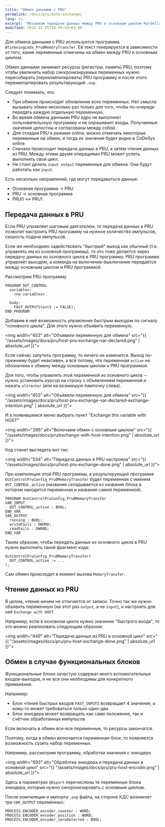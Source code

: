 ```yaml
---
title: "Обмен данными с PRU"
permalink: /docs/pru/data-exchange/
lang: ru
excerpt: "Механизм передачи данных между PRU и основным циклом Hardella IDE. Hardella это среда для программирования ПЛК на языках группы 61131 (ST и т.п.)"
modified: 2016-12-25T20:49:43+03:00
---
```


Для обмена данными с PRU используется программа `BlinkningLeds_Pru0MemoryTransfer`. Её текст генерируется в зависимости от того, какие переменные отмечены на обмен между PRU и основным циклом.

Обмен данными занимает ресурсы (регистры, память) PRU, поэтому чтобы увеличить набор синхронизируемых переменных нужно пересобирать (перекомпилировать) PRU программу и после этого переимпортировать результирующий `.exp`.

Следует понимать, что:
  - При обмене происходит обновление всех переменных. Нет смысла вызывать обмен несколько раз только для того, чтобы по-очереди передать каждую отдельную переменную.
  - Во время обмена данными PRU ядро не выполняет пользовательскую программу и не опрашивает входы. Получаемые значения целостны и согласованы между собой.
  - Для отладки PRU в режиме online, можно отмечать некоторые переменные на обмен, и тогда их значения будет видно в CoDeSys online
  - Сначала происходит передача данных в PRU, а затем чтение данных из PRU. Между этими двумя операциями PRU может успеть выполнить свой цикл.
  - Не стоит делать `input output` переменные для обмена. Они будут работать как `input`.

Есть несколько направлений, где могут передаваться данные:
  - Основная программа &rarr; PRU
  - PRU &rarr; основная программа
  - PRU0 &#8596; PRU1

## Передача данных в PRU

Если PRU управляет шаговым двигателем, то передача данных в PRU позволит настроить PRU программу на нужное количество импульсов, скорость подачи импульсов.

Если же необходимо задействовать "быстрый" выход как обычный (т.е. управлять им из основной программы), то это тоже делается через передачу данных из основного цикла в PRU программу. PRU программа управляет выходом, а команда на включение-выключение передаётся между основным циклом и PRU программой.

Рассмотрим PRU программу

    PROGRAM OUT_CONTROL 
      variables: 
        <no variables> 
       
      body: 
        FAST_OUTPUTS(out3 := FALSE); 
    END_PROGRAM

Добавим в неё возможность управления быстрым выходом по сигналу "основного цикла". Для этого нужно объявить переменную.

 <img width="453" alt="Объявили переменную для обмена" src="{{ "/assets/images/docs/pru/host-pru-exchange-var-declared.png" | absolute_url }}">

Если сейчас запутить программу, то ничего не изменится. Выход по-прежнему будет неактивен, а всё потому, что переменная `active` не обозначена к обмену между основным циклом и PRU программой.

Для того, чтобы управлять этой переменной из основного цикла -- нужно установить курсор на строку с объявлением переменной и нажать `alt+enter` (или на возникшую лампочку слева).

 <img width="453" alt="Объявили переменную для обмена" src="{{ "/assets/images/docs/pru/host-pru-exchange-var-declared-exchange-intention.png" | absolute_url }}">

И в появившемся меню выбрать пункт "Exchange this variable with HOST"

 <img width="296" alt="Включаем обмен с основным циклом" src="{{ "/assets/images/docs/pru/exchange-with-host-intention.png" | absolute_url }}">

Код станет выглядеть вот так:

 <img width="534" alt="Передача данных в PRU настроена" src="{{ "/assets/images/docs/pru/host-pru-exchange-done.png" | absolute_url }}">

При компиляции этой PRU программы, в результирующей программе `OutControlPruConfig_Pru0MemoryTransfer` будет переменная с именем `OUT_CONTROL_active` (название складывается из названия блока в котором находится переменная и названия самой переменной).

    PROGRAM OutControlPruConfig_Pru0MemoryTransfer
    VAR_INPUT
      OUT_CONTROL_active : BOOL;
    END_VAR
    VAR_OUTPUT
      running : BOOL;
      writeFails : DWORD;
      readFails : DWORD;
    END_VAR

Таким образом, чтобы передать данные из основного цикла в PRU нужно выполнить такой фрагмент кода:

    OutControlPruConfig_Pru0MemoryTransfer(
      OUT_CONTROL_active := ...
    );

Сам обмен происходит в момент вызова `MemoryTransfer`.

## Чтение данных из PRU

В целом, чтение ничем не отличается от записи. Точно так же нужно объявить переменную (на этот раз `output`, а не `input`), и настроить для неё `Exchange with HOST`.

Например, если в основном цикле нужно значение "быстрого входа", то это можно реализовать следующим образом:

 <img width="449" alt="Передача данных из PRU в основной цикл" src="{{ "/assets/images/docs/pru/pru-host-exchange-done.png" | absolute_url }}">

## Обмен в случае функциональных блоков

Функциональные блоки зачастую содержат много вспомогательных входов-выходов, и не все они необходимы для конкретного применения.

Например:
  - Блок чтения быстрых входов `FAST_INPUTS` возвращает 4 значения, а кому-то может требоваться только одно-два
  - Блок энкодера может возвращать как само положение, так и счётчик обработанных импульсов

Если включать в обмен все-все переменные, то ресурсы закончатся.

Поэтому, когда в обмен включается переменная-блок, то появляется возможность сузить набор переменных.

Например, рассмотрим программу, обработки значения с энкодера

 <img width="693" alt="Обработка энкодера и передача данных в основной цикл" src="{{ "/assets/images/docs/pru/pru-host-encoder.png" | absolute_url }}">

Здесь в параметрах `@Export` перечислены те переменные блока энкодера, которые нужно синхронизировать с основным циклом.

После компиляции и импорта `.exp` файла, на стороне КДС возникнет три `VAR_OUTPUT` переменных:

    PROCESS_ENCODER_encoder_counter : WORD; 
    PROCESS_ENCODER_encoder_position : WORD; 
    PROCESS_ENCODER_encoder_zeroDetected : BOOL;
